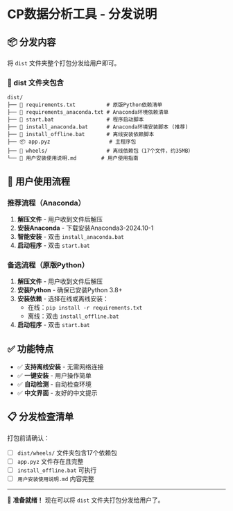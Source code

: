 # CP数据分析工具 - 分发说明

## 📦 分发内容

将 `dist` 文件夹整个打包分发给用户即可。

### 📁 dist 文件夹包含

```
dist/
├── 📄 requirements.txt          # 原版Python依赖清单
├── 📄 requirements_anaconda.txt # Anaconda环境依赖清单  
├── 🚀 start.bat                 # 程序启动脚本
├── 🐍 install_anaconda.bat      # Anaconda环境安装脚本 (推荐)
├── 💾 install_offline.bat       # 离线安装依赖脚本
├── 📦 app.pyz                   # 主程序包
├── 📁 wheels/                   # 离线依赖包（17个文件，约35MB）
└── 📖 用户安装使用说明.md        # 用户使用指南
```

## 🎯 用户使用流程

### 推荐流程（Anaconda）

1. **解压文件** - 用户收到文件后解压
2. **安装Anaconda** - 下载安装Anaconda3-2024.10-1
3. **智能安装** - 双击 `install_anaconda.bat`
4. **启动程序** - 双击 `start.bat`

### 备选流程（原版Python）

1. **解压文件** - 用户收到文件后解压
2. **安装Python** - 确保已安装Python 3.8+
3. **安装依赖** - 选择在线或离线安装：
   - 在线：`pip install -r requirements.txt`
   - 离线：双击 `install_offline.bat`
4. **启动程序** - 双击 `start.bat`

## ✅ 功能特点

- ✅ **支持离线安装** - 无需网络连接
- ✅ **一键安装** - 用户操作简单
- ✅ **自动检测** - 自动检查环境
- ✅ **中文界面** - 友好的中文提示

## 📋 分发检查清单

打包前请确认：

- [ ] `dist/wheels/` 文件夹包含17个依赖包
- [ ] `app.pyz` 文件存在且完整
- [ ] `install_offline.bat` 可执行
- [ ] `用户安装使用说明.md` 内容完整

---

🎉 **准备就绪！** 现在可以将 `dist` 文件夹打包分发给用户了。
